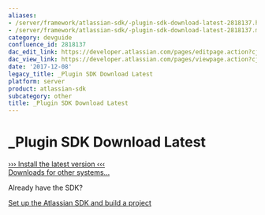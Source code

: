 ```yaml
---
aliases:
- /server/framework/atlassian-sdk/-plugin-sdk-download-latest-2818137.html
- /server/framework/atlassian-sdk/-plugin-sdk-download-latest-2818137.md
category: devguide
confluence_id: 2818137
dac_edit_link: https://developer.atlassian.com/pages/editpage.action?cjm=wozere&pageId=2818137
dac_view_link: https://developer.atlassian.com/pages/viewpage.action?cjm=wozere&pageId=2818137
date: '2017-12-08'
legacy_title: _Plugin SDK Download Latest
platform: server
product: atlassian-sdk
subcategory: other
title: _Plugin SDK Download Latest
---
```

# \_Plugin SDK Download Latest

<a href="#install-the-latest-version" class="sdk-installer">››› Install the latest version ‹‹‹</a>  
<a href="https://developer.atlassian.com/display/DOCS/Downloads" class="sdk-download-link">Downloads for other systems...</a>

Already have the SDK?

<a href="https://developer.atlassian.com/display/DOCS/Set+up+the+Atlassian+Plugin+SDK+and+Build+a+Project" class="external-link">Set up the Atlassian SDK and build a project</a>


























































































































































